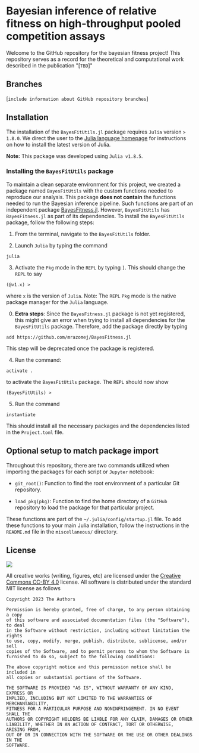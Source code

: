 # Bayesian inference of relative fitness on high-throughput pooled competition assays

Welcome to the GitHub repository for the bayesian fitness project! This
repository serves as a record for the theoretical and computational work
described in the publication "[`TBD`]" 

## Branches
[`include information about GitHub repository branches`]

## Installation
The installation of the `BayesFitUtils.jl` package requires `Julia` version `>
1.8.0`. We direct the user to the [Julia language
homepage](https://julialang.org) for instructions on how to install the latest
version of Julia.

**Note:** This package was developed using `Julia v1.8.5`.

### Installing the `BayesFitUtils` package
To maintain a clean separate environment for this project, we created a package
named `BayesFitUtils` with the custom functions needed to reproduce our
analysis. This package **does not contain** the functions needed to run the 
Bayesian inference pipeline. Such functions are part of an independent package
[BayesFitness.jl](https://github.com/mrazomej/BayesFitness.jl). However,
`BayesFitUtils` has `BayesFitness.jl` as part of its dependencies. To install
the `BayesFitUtils` package, follow the following steps:

1. From the terminal, navigate to the `BayesFitUtils` folder.

2. Launch `Julia` by typing the command
```
julia
```

3. Activate the `Pkg` mode in the `REPL` by typing `]`. This should change the
   `REPL` to say
```
(@v1.x) >
```
where `x` is the version of `Julia`. Note: The `REPL` `Pkg` mode is the native
package manager for the `Julia` language.

0. **Extra steps**: Since the `BayesFitness.jl` package is not yet registered,
   this might give an error when trying to install all dependencies for the
   `BayesFitUtils` package. Therefore, add the package directly by typing
```
add https://github.com/mrazomej/BayesFitness.jl
```
This step will be deprecated once the package is registered.

4. Run the command:
```
activate .
```
to activate the `BayesFitUtils` package. The `REPL` should now show
```
(BayesFitUtils) >
```

5. Run the command
```
instantiate
```
This should install all the necessary packages and the dependencies listed in
the `Project.toml` file.

## Optional setup to match package import
Throughout this repository, there are two commands utilized when importing the
packages for each script or `Jupyter` notebook:

- `git_root()`: Function to find the root environment of a particular Git
  repository.

- `load_pkg(pkg)`: Function to find the home directory of a `GitHub` repository
to load the package for that particular project.

These functions are part of the `~/.julia/config/startup.jl` file. To add these
functions to your main Julia installation, follow the instructions in the
`README.md` file in the `miscellaneous/` directory.

## License
![](https://licensebuttons.net/l/by/3.0/88x31.png)

All creative works (writing, figures, etc) are licensed under the [Creative
Commons CC-BY 4.0](https://creativecommons.org/licenses/by/4.0/) license. All
software is distributed under the standard MIT license as follows

```
Copyright 2023 The Authors 

Permission is hereby granted, free of charge, to any person obtaining a copy
of this software and associated documentation files (the "Software"), to deal
in the Software without restriction, including without limitation the rights
to use, copy, modify, merge, publish, distribute, sublicense, and/or sell
copies of the Software, and to permit persons to whom the Software is
furnished to do so, subject to the following conditions:

The above copyright notice and this permission notice shall be included in
all copies or substantial portions of the Software.

THE SOFTWARE IS PROVIDED "AS IS", WITHOUT WARRANTY OF ANY KIND, EXPRESS OR
IMPLIED, INCLUDING BUT NOT LIMITED TO THE WARRANTIES OF MERCHANTABILITY,
FITNESS FOR A PARTICULAR PURPOSE AND NONINFRINGEMENT. IN NO EVENT SHALL THE
AUTHORS OR COPYRIGHT HOLDERS BE LIABLE FOR ANY CLAIM, DAMAGES OR OTHER
LIABILITY, WHETHER IN AN ACTION OF CONTRACT, TORT OR OTHERWISE, ARISING FROM,
OUT OF OR IN CONNECTION WITH THE SOFTWARE OR THE USE OR OTHER DEALINGS IN THE
SOFTWARE.
```